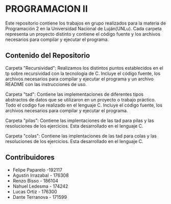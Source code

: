 # PROGRAMACION II

Este repositorio contiene los trabajos en grupo realizados para la materia de Programación 2 en la Universidad Nacional de Luján(UNLu).
Cada carpeta representa un proyecto distinto y contiene el código fuente y los archivos necesarios para compilar y ejecutar el programa.

## Contenido del Repositorio

Carpeta "Recursividad": Realizamos los distintos puntos establecidos en el tp sobre recursividad con la tecnologia de C. Incluye el código fuente, los archivos necesarios para compilar y ejecutar el programa y un archivo README con las instrucciones de uso.

Carpeta "tad": Contiene las implementaciones de diferentes tipos abstractos de datos que se utilizaron en un proyecto o trabajo práctico. Todo el codigo fue realizado en el lenguaje C. Incluye el código fuente, los archivos necesarios para compilar y ejecutar el programa.

Carpeta "pilas": Contiene las implentaciones de las tad para pilas y las resoluciones de los ejercicios. Esta desarrollado en el lenguaje C.

Carpeta "colas": Contiene las implentaciones de las tad para colas y las resoluciones de los ejercicios. Esta desarrollado en el lenguaje C.


## Contribuidores

- Felipe Paparelo  -192117
- Agustin Irrazabal - 176308
- Renzo Bisso - 186104
- Nahuel Ledesma - 174242
- Lucas Ortiz - 176300
- Dante Terranova - 171599